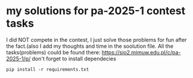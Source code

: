 # my solutions for pa-2025-1 contest tasks
I did NOT compete in the contest,
I just solve those problems for fun after the fact.(also I add my thoughts and time in the soolution file.
All the tasks(problems) could be found there: https://sio2.mimuw.edu.pl/c/pa-2025-1/p/
don't forget to install dependecies

```
pip install -r requirements.txt
```
